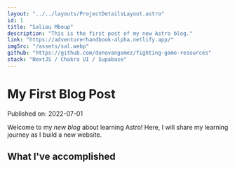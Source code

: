 ```yaml
---
layout: "../../layouts/ProjectDetailsLayout.astro"
id: 1
title: "Saliou Mboup"
description: "This is the first post of my new Astro blog."
link: "https://adventurerhandbook-alpha.netlify.app/"
imgSrc: "/assets/sal.webp"
github: "https://github.com/donovangomez/fighting-game-resources"
stack: "NextJS / Chakra UI / Supabase"
---
```


# My First Blog Post

Published on: 2022-07-01

Welcome to my _new blog_ about learning Astro! Here, I will share my learning journey as I build a new website.

## What I've accomplished
